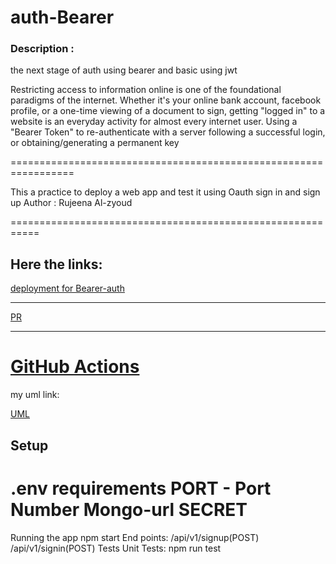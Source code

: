 # auth-Bearer


### Description :
the next stage of auth using bearer and basic using jwt

Restricting access to information online is one of the foundational paradigms of the internet. Whether it's your online bank account, facebook profile, or a one-time viewing of a document to sign, getting "logged in" to a website is an everyday activity for almost every internet user.
Using a "Bearer Token" to re-authenticate with a server following a successful login, or obtaining/generating a permanent key



=================================================================

This a practice to deploy a web app and test it using Oauth sign in and sign up
Author : Rujeena Al-zyoud

===========================================================


## Here the links:

[deployment for Bearer-auth ](https://basic-auth-rujeena.herokuapp.com/)

____________________________________________

[PR](https://github.com/rujeenaal-zyoud/basic-auth/pulls?q=is%3Apr+is%3Aclosed)
______________________________________________
[GitHub Actions]()
==========================================
my uml link:

[UML](https://lucid.app/lucidchart/invitations/accept/inv_74437cc0-d0c3-4317-822b-6907d91a0a48)


## Setup

.env requirements
PORT - Port Number
Mongo-url 
SECRET
==================================

Running the app
npm start
End points:
/api/v1/signup(POST)
/api/v1/signin(POST)
Tests
Unit Tests: npm run test